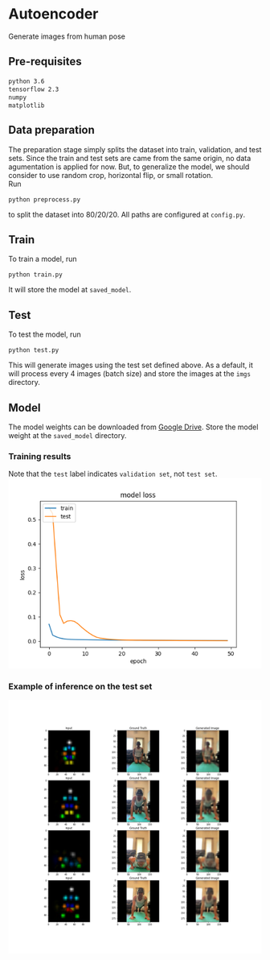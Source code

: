 # Autoencoder

Generate images from human pose

## Pre-requisites
```
python 3.6
tensorflow 2.3
numpy
matplotlib
```

## Data preparation
The preparation stage simply splits the dataset into train, validation, and test sets. Since the train and test sets are came from the same origin, no data agumentation is applied for now. But, to generalize the model, we should consider to use random crop, horizontal flip, or small rotation.    
Run
```
python preprocess.py
```
to split the dataset into 80/20/20. All paths are configured at `config.py`.

## Train
To train a model, run
```
python train.py
```
It will store the model at `saved_model`.
## Test
To test the model, run
```
python test.py
```
This will generate images using the test set defined above. As a default, it will process every 4 images (batch size) and store the images at the `imgs` directory.

## Model
The model weights can be downloaded from [Google Drive](https://drive.google.com/file/d/1xuNkqoLDDGjcY7VsxlPWnQA8PIqqc6Qh/view?usp=sharing). Store the model weight at the `saved_model` directory.

### Training results
Note that the `test` label indicates `validation set`, not `test set`.
![loss](imgs/losses_16_adam_0.01_0.9.png)

### Example of inference on the test set
![ex](imgs/results.png)



